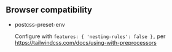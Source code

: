 ## Browser compatibility

* postcss-preset-env

  Configure with `features: { 'nesting-rules': false },` per
  https://tailwindcss.com/docs/using-with-preprocessors
